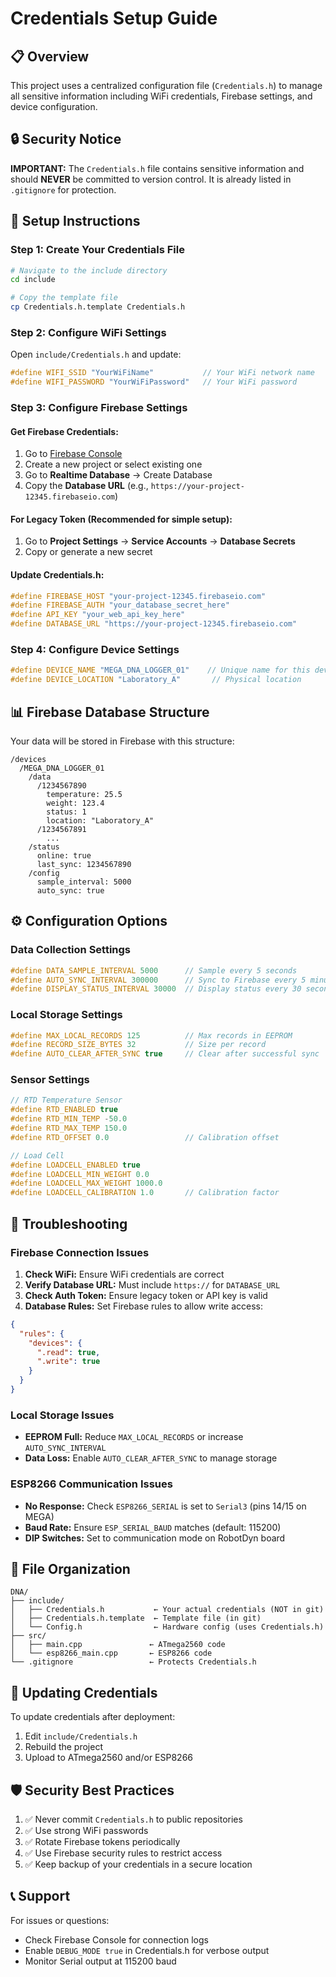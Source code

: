 # Credentials Setup Guide

## 📋 Overview
This project uses a centralized configuration file (`Credentials.h`) to manage all sensitive information including WiFi credentials, Firebase settings, and device configuration.

## 🔒 Security Notice
**IMPORTANT:** The `Credentials.h` file contains sensitive information and should **NEVER** be committed to version control. It is already listed in `.gitignore` for protection.

## 🚀 Setup Instructions

### Step 1: Create Your Credentials File
```bash
# Navigate to the include directory
cd include

# Copy the template file
cp Credentials.h.template Credentials.h
```

### Step 2: Configure WiFi Settings
Open `include/Credentials.h` and update:

```cpp
#define WIFI_SSID "YourWiFiName"           // Your WiFi network name
#define WIFI_PASSWORD "YourWiFiPassword"   // Your WiFi password
```

### Step 3: Configure Firebase Settings

#### Get Firebase Credentials:
1. Go to [Firebase Console](https://console.firebase.google.com)
2. Create a new project or select existing one
3. Go to **Realtime Database** → Create Database
4. Copy the **Database URL** (e.g., `https://your-project-12345.firebaseio.com`)

#### For Legacy Token (Recommended for simple setup):
1. Go to **Project Settings** → **Service Accounts** → **Database Secrets**
2. Copy or generate a new secret

#### Update Credentials.h:
```cpp
#define FIREBASE_HOST "your-project-12345.firebaseio.com"
#define FIREBASE_AUTH "your_database_secret_here"
#define API_KEY "your_web_api_key_here"
#define DATABASE_URL "https://your-project-12345.firebaseio.com"
```

### Step 4: Configure Device Settings
```cpp
#define DEVICE_NAME "MEGA_DNA_LOGGER_01"    // Unique name for this device
#define DEVICE_LOCATION "Laboratory_A"       // Physical location
```

## 📊 Firebase Database Structure

Your data will be stored in Firebase with this structure:

```
/devices
  /MEGA_DNA_LOGGER_01
    /data
      /1234567890
        temperature: 25.5
        weight: 123.4
        status: 1
        location: "Laboratory_A"
      /1234567891
        ...
    /status
      online: true
      last_sync: 1234567890
    /config
      sample_interval: 5000
      auto_sync: true
```

## ⚙️ Configuration Options

### Data Collection Settings
```cpp
#define DATA_SAMPLE_INTERVAL 5000      // Sample every 5 seconds
#define AUTO_SYNC_INTERVAL 300000      // Sync to Firebase every 5 minutes
#define DISPLAY_STATUS_INTERVAL 30000  // Display status every 30 seconds
```

### Local Storage Settings
```cpp
#define MAX_LOCAL_RECORDS 125          // Max records in EEPROM
#define RECORD_SIZE_BYTES 32           // Size per record
#define AUTO_CLEAR_AFTER_SYNC true     // Clear after successful sync
```

### Sensor Settings
```cpp
// RTD Temperature Sensor
#define RTD_ENABLED true
#define RTD_MIN_TEMP -50.0
#define RTD_MAX_TEMP 150.0
#define RTD_OFFSET 0.0                 // Calibration offset

// Load Cell
#define LOADCELL_ENABLED true
#define LOADCELL_MIN_WEIGHT 0.0
#define LOADCELL_MAX_WEIGHT 1000.0
#define LOADCELL_CALIBRATION 1.0       // Calibration factor
```

## 🔧 Troubleshooting

### Firebase Connection Issues
1. **Check WiFi:** Ensure WiFi credentials are correct
2. **Verify Database URL:** Must include `https://` for `DATABASE_URL`
3. **Check Auth Token:** Ensure legacy token or API key is valid
4. **Database Rules:** Set Firebase rules to allow write access:
```json
{
  "rules": {
    "devices": {
      ".read": true,
      ".write": true
    }
  }
}
```

### Local Storage Issues
- **EEPROM Full:** Reduce `MAX_LOCAL_RECORDS` or increase `AUTO_SYNC_INTERVAL`
- **Data Loss:** Enable `AUTO_CLEAR_AFTER_SYNC` to manage storage

### ESP8266 Communication Issues
- **No Response:** Check `ESP8266_SERIAL` is set to `Serial3` (pins 14/15 on MEGA)
- **Baud Rate:** Ensure `ESP_SERIAL_BAUD` matches (default: 115200)
- **DIP Switches:** Set to communication mode on RobotDyn board

## 📝 File Organization

```
DNA/
├── include/
│   ├── Credentials.h           ← Your actual credentials (NOT in git)
│   ├── Credentials.h.template  ← Template file (in git)
│   └── Config.h                ← Hardware config (uses Credentials.h)
├── src/
│   ├── main.cpp               ← ATmega2560 code
│   └── esp8266_main.cpp       ← ESP8266 code
└── .gitignore                 ← Protects Credentials.h
```

## 🔄 Updating Credentials

To update credentials after deployment:
1. Edit `include/Credentials.h`
2. Rebuild the project
3. Upload to ATmega2560 and/or ESP8266

## 🛡️ Security Best Practices

1. ✅ Never commit `Credentials.h` to public repositories
2. ✅ Use strong WiFi passwords
3. ✅ Rotate Firebase tokens periodically
4. ✅ Use Firebase security rules to restrict access
5. ✅ Keep backup of your credentials in a secure location

## 📞 Support

For issues or questions:
- Check Firebase Console for connection logs
- Enable `DEBUG_MODE true` in Credentials.h for verbose output
- Monitor Serial output at 115200 baud

